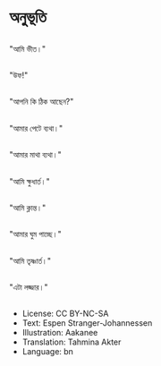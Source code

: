 # অনুভূতি

##
"আমি ভীত।"

##
"উফ!"

##
"আপনি কি ঠিক আছেন?"

##
"আমার পেটে ব্যথা।"

##
"আমার মাথা ব্যথা।"

##
"আমি ক্ষুধার্ত।"

##
"আমি ক্লান্ত।"

##
"আমার ঘুম পাচ্ছে।"

##
"আমি তৃষ্ণার্ত।"

##
"এটা লজ্জার।"

##
* License: CC BY-NC-SA
* Text: Espen Stranger-Johannessen
* Illustration: Aakanee
* Translation: Tahmina Akter
* Language: bn
